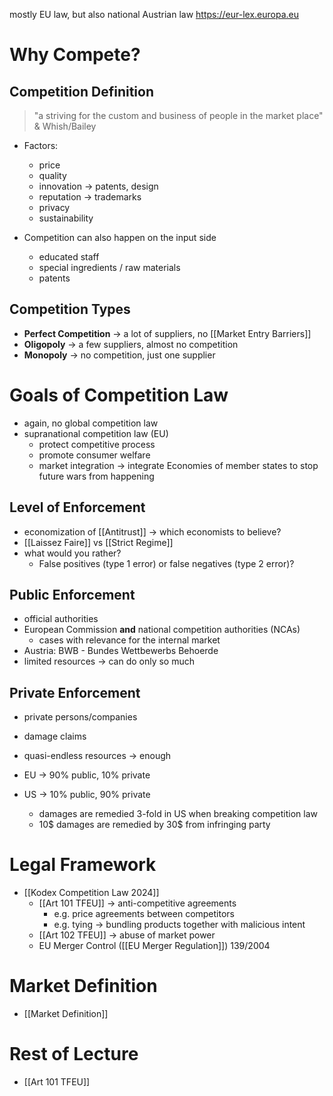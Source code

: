 mostly EU law, but also national Austrian law
https://eur-lex.europa.eu
# Why Compete?
## Competition Definition
> "a striving for the custom and business of people in the market place"
> &amp; Whish/Bailey

- Factors:
	- price
	- quality
	- innovation -> patents, design
	- reputation -> trademarks
	- privacy
	- sustainability

- Competition can also happen on the input side
	- educated staff
	- special ingredients / raw materials
	- patents
## Competition Types
- **Perfect Competition** -> a lot of suppliers, no [[Market Entry Barriers]]
- **Oligopoly** -> a few suppliers, almost no competition
- **Monopoly** -> no competition, just one supplier
# Goals of Competition Law
- again, no global competition law
- supranational competition law (EU)
	- protect competitive process
	- promote consumer welfare
	- market integration -> integrate Economies of member states to stop future wars from happening
## Level of Enforcement
- economization of [[Antitrust]] -> which economists to believe?
- [[Laissez Faire]] vs [[Strict Regime]]
- what would you rather? 
	- False positives (type 1 error) or false negatives (type 2 error)?
## Public Enforcement
- official authorities
- European Commission **and** national competition authorities (NCAs)
	- cases with relevance for the internal market
- Austria: BWB - Bundes Wettbewerbs Behoerde
- limited resources -> can do only so much
## Private Enforcement
- private persons/companies 
- damage claims
- quasi-endless resources -> enough

- EU -> 90% public, 10% private
- US -> 10% public, 90% private
	- damages are remedied 3-fold in US when breaking competition law
	- 10$ damages are remedied by 30$ from infringing party
# Legal Framework
- [[Kodex Competition Law 2024]]
	- [[Art 101 TFEU]] -> anti-competitive agreements
		- e.g. price agreements between competitors
		- e.g. tying -> bundling products together with malicious intent
	- [[Art 102 TFEU]] -> abuse of market power
	- EU Merger Control ([[EU Merger Regulation]]) 139/2004
# Market Definition
- [[Market Definition]]
# Rest of Lecture
- [[Art 101 TFEU]]